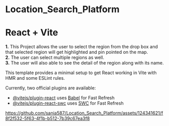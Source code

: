 # Location_Search_Platform
# React + Vite
<b>1.</b> This Project allows the user to select the region from the drop box and that selected region will get highlighted and pin pointed on the map.
<br><b>2.</b> The user can select multiple regions as well.
<br><b>3.</b> The user will also able to see the detail of the region along with its name.

This template provides a minimal setup to get React working in Vite with HMR and some ESLint rules.

Currently, two official plugins are available:

- [@vitejs/plugin-react](https://github.com/vitejs/vite-plugin-react/blob/main/packages/plugin-react/README.md) uses [Babel](https://babeljs.io/) for Fast Refresh
- [@vitejs/plugin-react-swc](https://github.com/vitejs/vite-plugin-react-swc) uses [SWC](https://swc.rs/) for Fast Refresh



https://github.com/sania587/Location_Search_Platform/assets/124341621/f8f2f532-5f63-4f1b-b512-7b39c67ea3f8

